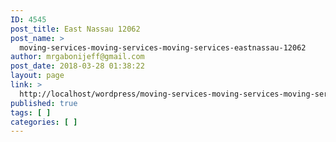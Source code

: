 ```yaml
---
ID: 4545
post_title: East Nassau 12062
post_name: >
  moving-services-moving-services-moving-services-eastnassau-12062
author: mrgabonijeff@gmail.com
post_date: 2018-03-28 01:38:22
layout: page
link: >
  http://localhost/wordpress/moving-services-moving-services-moving-services-eastnassau-12062/
published: true
tags: [ ]
categories: [ ]
---
```

